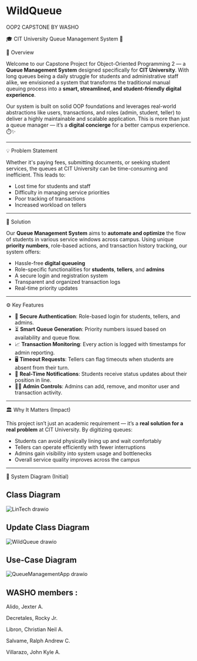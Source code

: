 # WildQueue
OOP2 CAPSTONE BY WASHO 

🎓 CIT University Queue Management System 📲

📌 Overview

Welcome to our Capstone Project for Object-Oriented Programming 2 — a **Queue Management System** designed specifically for **CIT University**. With long queues being a daily struggle for students and administrative staff alike, we envisioned a system that transforms the traditional manual queuing process into a **smart, streamlined, and student-friendly digital experience**.

Our system is built on solid OOP foundations and leverages real-world abstractions like users, transactions, and roles (admin, student, teller) to deliver a highly maintainable and scalable application. This is more than just a queue manager — it’s a **digital concierge** for a better campus experience. ⏱️✨

----------------------------------------------------------------------------------

💡 Problem Statement

Whether it's paying fees, submitting documents, or seeking student services, the queues at CIT University can be time-consuming and inefficient. This leads to:
- Lost time for students and staff
- Difficulty in managing service priorities
- Poor tracking of transactions
- Increased workload on tellers

----------------------------------------------------------------------------------

🚀 Solution

Our **Queue Management System** aims to **automate and optimize** the flow of students in various service windows across campus. Using unique **priority numbers**, role-based actions, and transaction history tracking, our system offers:
- Hassle-free **digital queueing**
- Role-specific functionalities for **students**, **tellers**, and **admins**
- A secure login and registration system
- Transparent and organized transaction logs
- Real-time priority updates

----------------------------------------------------------------------------------

⚙️ Key Features

- 🔐 **Secure Authentication**: Role-based login for students, tellers, and admins.
- ⏳ **Smart Queue Generation**: Priority numbers issued based on availability and queue flow.
- 📈 **Transaction Monitoring**: Every action is logged with timestamps for admin reporting.
- 🖥️ **Timeout Requests**: Tellers can flag timeouts when students are absent from their turn.
- 🧾 **Real-Time Notifications**: Students receive status updates about their position in line.
- 🧑‍💼 **Admin Controls**: Admins can add, remove, and monitor user and transaction activity.

----------------------------------------------------------------------------------

🏛️ Why It Matters (Impact)

This project isn’t just an academic requirement — it’s a **real solution for a real problem** at CIT University. By digitizing queues:
- Students can avoid physically lining up and wait comfortably
- Tellers can operate efficiently with fewer interruptions
- Admins gain visibility into system usage and bottlenecks
- Overall service quality improves across the campus

----------------------------------------------------------------------------------

📸 System Diagram (Initial)


Class Diagram
----------------------------------------------------------------------------------
![LinTech drawio](https://github.com/user-attachments/assets/81a437de-230b-4d8f-b3ce-43830022725e)

Update Class Diagram
----------------------------------------------------------------------------------
![WildQueue drawio](https://github.com/user-attachments/assets/ad7109b0-4c7b-421d-bd79-13780a733342)


Use-Case Diagram
----------------------------------------------------------------------------------
![QueueManagementApp drawio](https://github.com/user-attachments/assets/791f3af1-f401-4e89-bde2-a1af5e7b98ac)



WASHO members :
----------------------------------------------------------------------------------

Alido, Jexter A.

Decretales, Rocky Jr.

Libron, Christian Neil A.

Salvame, Ralph Andrew C.

Villarazo, John Kyle A.


